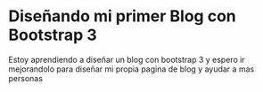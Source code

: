 # Diseñando mi primer Blog con Bootstrap 3

Estoy aprendiendo a diseñar un blog con bootstrap 3 y espero ir mejorandolo para diseñar mi propia pagina de blog y ayudar a mas personas 
